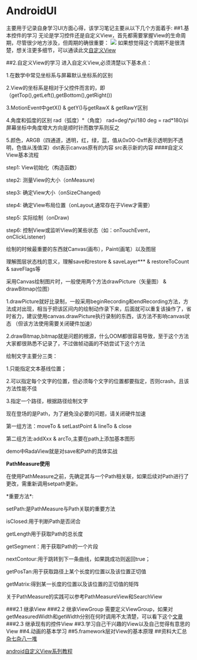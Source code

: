 # AndroidUI
主要用于记录自身学习UI方面心得，该学习笔记主要从以下几个方面着手:
##1.基本控件的学习
无论是学习控件还是自定义View，首先都需要掌握View的生命周期，尽管很少地方涉及，但周期的确很重要：
![](/Users/yingcheng/view_life_cycle.png)
如果想觉得这个周期不是很清楚，想关注更多细节，可以通读此文[自定义View](http://chen-wei.me/2017/02/16/%E6%95%B4%E4%B8%AA%E8%87%AA%E5%AE%9A%E4%B9%89View/)

##2.自定义View的学习
进入自定义View,必须清楚以下基本点：
<p>1.在数学中常见坐标系与屏幕默认坐标系的区别
<p>2.View的坐标系是相对于父控件而言的，即（getTop(),getLeft(),getBottom(),getRight())
<p>3.MotionEvent中getX() & getY()与getRawX & getRawY区别
<p>4.角度和弧度的区别 rad（弧度）&deg（角度） rad=deg\*pi/180
   deg = rad*180/pi  屏幕坐标中角度增大方向是顺时针而数学系则反之
<p>5.颜色，ARGB（四通道，透明，红，绿，蓝，值从0x00-0xff表示透明到不透明，色值从浅值深）dst表示canvas原有的内容 src表示新的内容
####自定义View基本流程
<p> step1: View初始化（构造函数）
<p> step2: 测量View的大小（onMeasure)
<p> step3: 确定View大小（onSizeChanged)
<p> step4: 确定View布局位置（onLayout,通常存在子View才需要）
<p> step5: 实际绘制（onDraw)
<p> step6: 控制View或监听View的某些状态（如：onTouchEvent，onClickListener)

<p>绘制的时候最重要的东西就Canvas(画布），Paint(画笔）以及图层
<p> 理解图层状态栈的意义，理解save和restore & saveLayer*** & restoreToCount & saveFlags等
<p> 采用Canvas绘制图片时，一般使用两个方法drawPicture（矢量图） & drawBitmap(位图）
<p> 1.drawPicture就好比录制，一般采用beginRecording和endRecording方法，方法成对出现，相当于把该区间内的绘制动作录下来，后面就可以重复该操作了，省时省力，建议使用canvas.drawPicture执行录制的东西，该方法不影响canvas状态
（但该方法使用需要关闭硬件加速）
<p>2.drawBitmap,bitmap就是问题的根源，什么OOM都很容易导致，至于这个方法大家都很熟悉不记录了，不过做帧动画的不妨尝试下这个方法

<p>绘制文字主要分三类：
<p>1.只能指定文本基线位置；
<p>2.可以指定每个文字的位置，但必须每个文字的位置都要指定，否则crash，且该方法性能不佳
<p>3.指定一个路径，根据路径绘制文字

<p> 现在登场的是Path，为了避免没必要的问题，请关闭硬件加速
<p> 第一组方法：moveTo & setLastPoint & lineTo & close
<p>第二组方法:addXxx & arcTo,主要在path上添加基本图形
<p> demo中RadaView就是对save和Path的具体实战

**PathMeasure使用**
<p>在使用PathMeasure之前，先确定其与一个Path相关联，如果后续对Path进行了更改，需重新调用setpath更新。
<p>*重要方法*:
<p> setPath:是PathMeasure与Path关联的重要方法
<p> isClosed:用于判断Path是否闭合
<p> getLength用于获取Path的总长度
<p> getSegment：用于获取Path的一个片段
<p> nextContour:用于跳转到下一条曲线，如果跳成功则返回true；
<p> getPosTan:用于获取路径上某个长度的位置以及该位置正切值
<p> getMatrix:得到某一长度的位置以及该位置的正切值的矩阵
<p>关于PathMeasure的实践可以参考PathMeasureView和SearchView






###2.1 继承View
###2.2 继承ViewGroup
需要定义ViewGroup，如果对getMeasuredWidth和getWidth分别在何时调用不太清楚，可以看下这个[文章](http://www.jianshu.com/p/a5b1e778744f)
###2.3 继承现有的控件View
##3.学习自己干兴趣的View以及自己觉得有意思的View
##4.动画的基本学习
##5.framework层对View的基本原理
##资料大汇总
[杂七杂八一堆](http://www.jianshu.com/p/a5b1e778744f
)<p>
[android自定义View系列教程](http://www.gcssloop.com/customview/CustomViewIndex)
